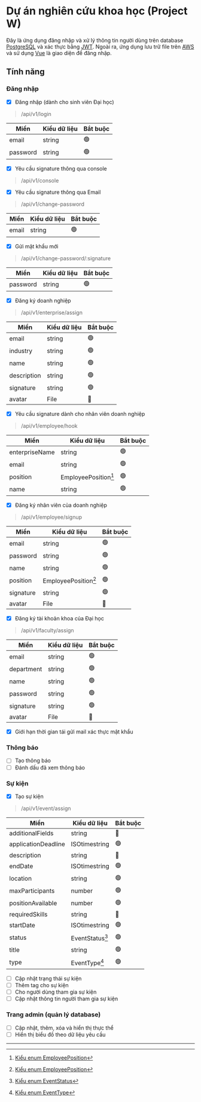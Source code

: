 # Dự án nghiên cứu khoa học (Project W)

Đây là ứng dụng đăng nhập và xử lý thông tin người dùng trên database [PostgreSQL](https://www.postgresql.org/about/) và xác thực bằng [JWT](https://jwt.io/introduction). Ngoài ra, ứng dụng lưu trữ file trên [AWS](https://aws.amazon.com/about-aws/) và sử dụng [Vue](https://vuejs.org/guide/introduction) là giao diện để đăng nhập.

## Tính năng

### Đăng nhập

- [x] Đăng nhập (dành cho sinh viên Đại học)

> /api/v1/login

| Miền     | Kiểu dữ liệu | Bắt buộc       |
| -------- | ------------ | -------------- |
| email    | string       | :green_circle: |
| password | string       | :green_circle: |

- [x] Yêu cầu signature thông qua console

> /api/v1/console

- [x] Yêu cầu signature thông qua Email

> /api/v1/change-password

| Miền  | Kiểu dữ liệu | Bắt buộc       |
| ----- | ------------ | -------------- |
| email | string       | :green_circle: |

- [x] Gửi mật khẩu mới

> /api/v1/change-password/:signature

| Miền     | Kiểu dữ liệu | Bắt buộc       |
| -------- | ------------ | -------------- |
| password | string       | :green_circle: |

- [x] Đăng ký doanh nghiệp

> /api/v1/enterprise/assign

| Miền        | Kiểu dữ liệu | Bắt buộc       |
| ----------- | ------------ | -------------- |
| email       | string       | :green_circle: |
| industry    | string       | :green_circle: |
| name        | string       | :green_circle: |
| description | string       | :green_circle: |
| signature   | string       | :green_circle: |
| avatar      | File         | :red_circle:   |

- [x] Yêu cầu signature dành cho nhân viên doanh nghiệp

> /api/v1/employee/hook

| Miền           | Kiểu dữ liệu         | Bắt buộc       |
| -------------- | -------------------- | -------------- |
| enterpriseName | string               | :green_circle: |
| email          | string               | :green_circle: |
| position       | EmployeePosition[^1] | :green_circle: |
| name           | string               | :green_circle: |

- [x] Đăng ký nhân viên của doanh nghiệp

> /api/v1/employee/signup

| Miền      | Kiểu dữ liệu         | Bắt buộc       |
| --------- | -------------------- | -------------- |
| email     | string               | :green_circle: |
| password  | string               | :green_circle: |
| name      | string               | :green_circle: |
| position  | EmployeePosition[^1] | :green_circle: |
| signature | string               | :green_circle: |
| avatar    | File                 | :red_circle:   |

- [x] Đăng ký tài khoản khoa của Đại học

> /api/v1/faculty/assign

| Miền       | Kiểu dữ liệu | Bắt buộc       |
| ---------- | ------------ | -------------- |
| email      | string       | :green_circle: |
| department | string       | :green_circle: |
| name       | string       | :green_circle: |
| password   | string       | :green_circle: |
| signature  | string       | :green_circle: |
| avatar     | File         | :red_circle:   |

- [x] Giới hạn thời gian tái gửi mail xác thực mật khẩu

### Thông báo

- [ ] Tạo thông báo
- [ ] Đánh dấu đã xem thông báo

### Sự kiện

- [x] Tạo sự kiện

> /api/v1/event/assign

| Miền                | Kiểu dữ liệu    | Bắt buộc       |
| ------------------- | --------------- | -------------- |
| additionalFields    | string          | :red_circle:   |
| applicationDeadline | ISOtimestring   | :green_circle: |
| description         | string          | :red_circle:   |
| endDate             | ISOtimestring   | :green_circle: |
| location            | string          | :green_circle: |
| maxParticipants     | number          | :green_circle: |
| positionAvailable   | number          | :green_circle: |
| requiredSkills      | string          | :red_circle:   |
| startDate           | ISOtimestring   | :green_circle: |
| status              | EventStatus[^2] | :green_circle: |
| title               | string          | :green_circle: |
| type                | EventType[^3]   | :green_circle: |

- [ ] Cập nhật trạng thái sự kiện
- [ ] Thêm tag cho sự kiện
- [ ] Cho người dùng tham gia sự kiện
- [ ] Cập nhật thông tin người tham gia sự kiện

### Trang admin (quản lý database)

- [ ] Cập nhật, thêm, xóa và hiển thị thực thể
- [ ] Hiển thị biểu đồ theo dữ liệu yêu cầu

---

[^1]: [Kiểu enum EmployeePosition](https://524h0003.github.io/Project_W/miscellaneous/enumerations.html#EmployeePosition)

[^2]: [Kiểu enum EventStatus](https://524h0003.github.io/Project_W/miscellaneous/enumerations.html#EventStatus)

[^3]: [Kiểu enum EventType](https://524h0003.github.io/Project_W/miscellaneous/enumerations.html#EventType)
